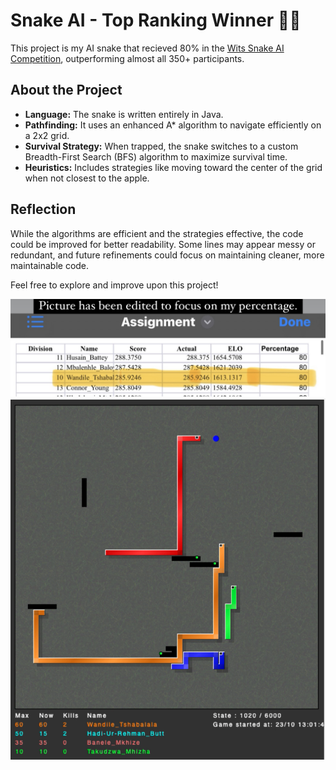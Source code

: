 # Snake AI - Top Ranking Winner 🐍🥇

This project is my AI snake that recieved 80% in the [Wits Snake AI Competition](https://snake.wits.ai/), outperforming almost all 350+ participants.

## About the Project
- **Language:** The snake is written entirely in Java.
- **Pathfinding:** It uses an enhanced A* algorithm to navigate efficiently on a 2x2 grid.
- **Survival Strategy:** When trapped, the snake switches to a custom Breadth-First Search (BFS) algorithm to maximize survival time.
- **Heuristics:** Includes strategies like moving toward the center of the grid when not closest to the apple.

## Reflection
While the algorithms are efficient and the strategies effective, the code could be improved for better readability. Some lines may appear messy or redundant, and future refinements could focus on maintaining cleaner, more maintainable code.

Feel free to explore and improve upon this project!

![Performance Scores](./scores.jpg)
![Performance Scores](./mysnake.png)
